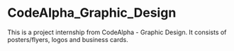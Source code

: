 # CodeAlpha_Graphic_Design
This is a project internship from CodeAlpha - Graphic Design.
It consists of posters/flyers, logos and business cards.

